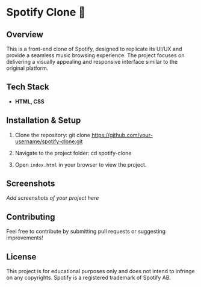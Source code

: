 # Spotify Clone 🎵

## Overview

This is a front-end clone of Spotify, designed to replicate its UI/UX and provide a seamless music browsing experience. The project focuses on delivering a visually appealing and responsive interface similar to the original platform.


## Tech Stack

- **HTML, CSS**

## Installation & Setup

1. Clone the repository:
   git clone https://github.com/your-username/spotify-clone.git
   
2. Navigate to the project folder:
   cd spotify-clone
   
3. Open `index.html` in your browser to view the project.

## Screenshots

*Add screenshots of your project here*

## Contributing

Feel free to contribute by submitting pull requests or suggesting improvements!

## License

This project is for educational purposes only and does not intend to infringe on any copyrights. Spotify is a registered trademark of Spotify AB.

